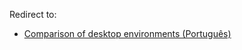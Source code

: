 Redirect to:

*   [Comparison of desktop environments (Português)](/index.php/Comparison_of_desktop_environments_(Portugu%C3%AAs) "Comparison of desktop environments (Português)")
